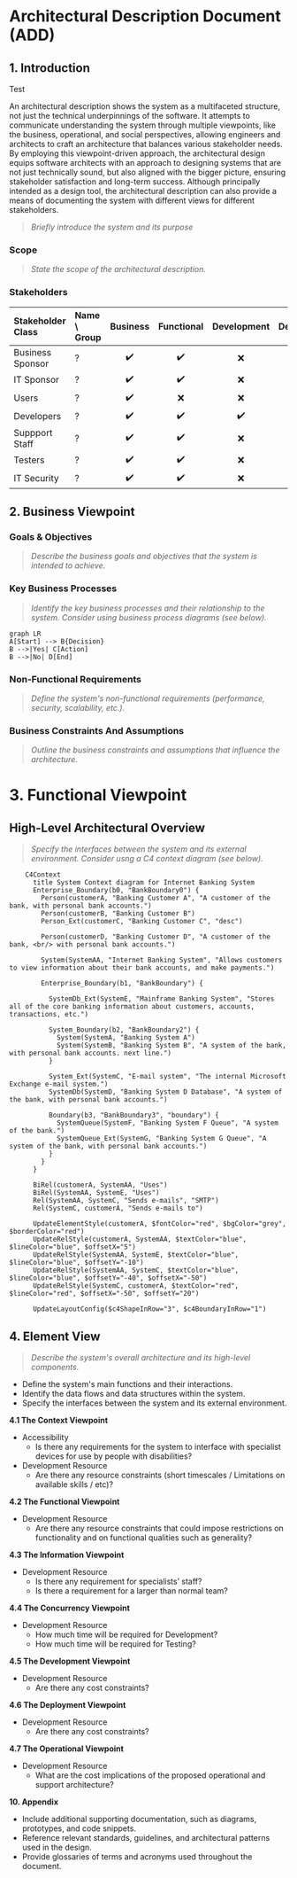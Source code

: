 # Architectural Description Document (ADD)

## 1. Introduction
Test

An architectural description shows the system as a multifaceted structure, not just the technical underpinnings of the software. It attempts to communicate understanding the system through multiple viewpoints, like the business, operational, and social perspectives, allowing engineers and architects to craft an architecture that balances various stakeholder needs. By employing this viewpoint-driven approach, the architectural design equips software architects with an approach to designing systems that are not just technically sound, but also aligned with the bigger picture, ensuring stakeholder satisfaction and long-term success.  Although principally intended as a design tool, the architectural description can also provide a means of documenting the system with different views for different stakeholders.

[Help on Markdown language can be found here - https://www.markdownguide.org/ .]: #
[Help on Mermaid (used to create the diagrams) can be found here - https://mermaid.js.org/ .]: #
[Details on C4 models can be found here - https://c4model.com/ .]: #

> _Briefly introduce the system and its purpose_

### Scope

> _State the scope of the architectural description._

### Stakeholders

| Stakeholder Class | Name \ Group            | Business | Functional  | Development | Deployment | Implementation | Evolution | Security | Quality |
| :---              | :---                    |:---:     | :---:       | :---:       | :---:      | :---:          | :---:     | :---:    | :---:   |
| Business Sponsor  | ?                       |✔️         | ✔️        | ❌         | ❌         | ❌              | ✔️      | ✔️       | ✔️     |
| IT Sponsor        | ?                       |✔️         | ✔️        | ❌         | ❌         | ✔️              | ✔️      | ✔️       | ✔️     |
| Users             | ?                       |✔️         | ❌        | ❌         | ❌         | ❌              | ✔️      | ❌       | ❌     |
| Developers        | ?                       |✔️         | ✔️        | ✔️         | ✔️         | ✔️              | ✔️      | ✔️       | ✔️     |
| Suppport Staff    | ?                       |✔️         | ✔️        | ❌         | ❌         | ❌              | ❌      | ✔️       | ✔️     |
| Testers           | ?                       |✔️         | ✔️        | ❌         | ❌         | ❌              | ❌      | ✔️       | ✔️     |
| IT Security       | ?                       |✔️         | ✔️        | ❌         | ❌         | ❌              | ❌      | ✔️       | ✔️     |



## 2. Business Viewpoint

### Goals & Objectives

> _Describe the business goals and objectives that the system is intended to achieve._

### Key Business Processes

> _Identify the key business processes and their relationship to the system. Consider using business process diagrams (see below)._

```mermaid
graph LR
A[Start] --> B{Decision}
B -->|Yes| C[Action]
B -->|No| D[End]
```

### Non-Functional Requirements

> _Define the system's non-functional requirements (performance, security, scalability, etc.)._

### Business Constraints And Assumptions

> _Outline the business constraints and assumptions that influence the architecture._

# 3. Functional Viewpoint

## High-Level Architectural Overview

> _Specify the interfaces between the system and its external environment.  Consider usng a C4 context diagram (see below)._

```mermaid
    C4Context
      title System Context diagram for Internet Banking System
      Enterprise_Boundary(b0, "BankBoundary0") {
        Person(customerA, "Banking Customer A", "A customer of the bank, with personal bank accounts.")
        Person(customerB, "Banking Customer B")
        Person_Ext(customerC, "Banking Customer C", "desc")

        Person(customerD, "Banking Customer D", "A customer of the bank, <br/> with personal bank accounts.")

        System(SystemAA, "Internet Banking System", "Allows customers to view information about their bank accounts, and make payments.")

        Enterprise_Boundary(b1, "BankBoundary") {

          SystemDb_Ext(SystemE, "Mainframe Banking System", "Stores all of the core banking information about customers, accounts, transactions, etc.")

          System_Boundary(b2, "BankBoundary2") {
            System(SystemA, "Banking System A")
            System(SystemB, "Banking System B", "A system of the bank, with personal bank accounts. next line.")
          }

          System_Ext(SystemC, "E-mail system", "The internal Microsoft Exchange e-mail system.")
          SystemDb(SystemD, "Banking System D Database", "A system of the bank, with personal bank accounts.")

          Boundary(b3, "BankBoundary3", "boundary") {
            SystemQueue(SystemF, "Banking System F Queue", "A system of the bank.")
            SystemQueue_Ext(SystemG, "Banking System G Queue", "A system of the bank, with personal bank accounts.")
          }
        }
      }

      BiRel(customerA, SystemAA, "Uses")
      BiRel(SystemAA, SystemE, "Uses")
      Rel(SystemAA, SystemC, "Sends e-mails", "SMTP")
      Rel(SystemC, customerA, "Sends e-mails to")

      UpdateElementStyle(customerA, $fontColor="red", $bgColor="grey", $borderColor="red")
      UpdateRelStyle(customerA, SystemAA, $textColor="blue", $lineColor="blue", $offsetX="5")
      UpdateRelStyle(SystemAA, SystemE, $textColor="blue", $lineColor="blue", $offsetY="-10")
      UpdateRelStyle(SystemAA, SystemC, $textColor="blue", $lineColor="blue", $offsetY="-40", $offsetX="-50")
      UpdateRelStyle(SystemC, customerA, $textColor="red", $lineColor="red", $offsetX="-50", $offsetY="20")

      UpdateLayoutConfig($c4ShapeInRow="3", $c4BoundaryInRow="1")
```

## 4. Element View

> _Describe the system's overall architecture and its high-level components._

* Define the system's main functions and their interactions.
* Identify the data flows and data structures within the system.
* Specify the interfaces between the system and its external environment.

**4.1 The Context Viewpoint**
* Accessibility
    * Is there any requirements for the system to interface with specialist devices for use by people with disabilities?
* Development Resource
    * Are there any resource constraints (short timescales / Limitations on available skills / etc)?   

**4.2 The Functional Viewpoint**
* Development Resource
    * Are there any resource constraints that could impose restrictions on functionality and on functional qualities such as generality?    

**4.3 The Information Viewpoint**
* Development Resource  
    * Is there any requirement for specialists’ staff?
    * Is there a requirement for a larger than normal team?
    
**4.4 The Concurrency Viewpoint**
* Development Resource  
    * How much time will be required for Development?
    * How much time will be required for Testing?

**4.5 The Development Viewpoint**
* Development Resource
    *   Are there any cost constraints? 

**4.6 The Deployment Viewpoint**
* Development Resource
    *   Are there any cost constraints? 


**4.7 The Operational Viewpoint**
* Development Resource
    * What are the cost implications of the proposed operational and support architecture?

**10. Appendix**

* Include additional supporting documentation, such as diagrams, prototypes, and code snippets.
* Reference relevant standards, guidelines, and architectural patterns used in the design.
* Provide glossaries of terms and acronyms used throughout the document.
